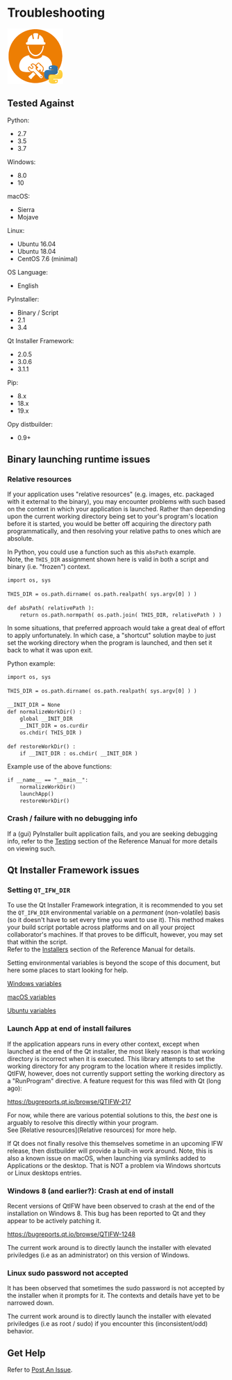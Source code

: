 # Troubleshooting
![distbuilder logo](https://raw.githubusercontent.com/BuvinJT/distbuilder/master/docs/img/distbuilder128.png)

## Tested Against

Python:  

* 2.7  
* 3.5  
* 3.7  
  
Windows:    

* 8.0  
* 10

macOS:    

* Sierra  
* Mojave

Linux:   

* Ubuntu 16.04  
* Ubuntu 18.04  
* CentOS 7.6 (minimal)

OS Language:  

* English  

PyInstaller:  

* Binary / Script
* 2.1
* 3.4

Qt Installer Framework:  

* 2.0.5
* 3.0.6
* 3.1.1    

Pip:  

* 8.x  
* 18.x  
* 19.x  

Opy distbuilder:  

* 0.9+  

## Binary launching runtime issues

### Relative resources

If your application uses "relative resources" (e.g. images, etc. packaged
with it external to the binary), you may encounter problems with such
based on the context in which your application is launched.
Rather than depending upon the current working directory being set to
your's program's location before it is started, you would be better off
acquiring the directory path programmatically, and then resolving your 
relative paths to ones which are absolute.  

In Python, you could use a function such as this `absPath` example.  
Note, the `THIS_DIR` assignment shown here is valid in both a script and 
binary (i.e. "frozen") context.

    import os, sys
	
    THIS_DIR = os.path.dirname( os.path.realpath( sys.argv[0] ) )    
    
    def absPath( relativePath ):    
        return os.path.normpath( os.path.join( THIS_DIR, relativePath ) )

In some situations, that preferred approach would take a great deal of effort to apply unfortunately. In which case, a "shortcut" solution maybe to
just set the working directory when the program is launched, and then set it 
back to what it was upon exit.

Python example:

	import os, sys
	
	THIS_DIR = os.path.dirname( os.path.realpath( sys.argv[0] ) )    
	
	__INIT_DIR = None
	def normalizeWorkDir() :
	    global __INIT_DIR
	    __INIT_DIR = os.curdir
	    os.chdir( THIS_DIR )
	
	def restoreWorkDir() :
	    if __INIT_DIR : os.chdir( __INIT_DIR )
	
Example use of the above functions:
	
	if __name__ == "__main__":
	    normalizeWorkDir()
	    launchApp()
	    restoreWorkDir()

### Crash / failure with no debugging info

If a (gui) PyInstaller built application fails,
and you are seeking debugging info, refer to the 
[Testing](Reference.md#testing) section of the 
Reference Manual for more details on viewing such.    

## Qt Installer Framework issues

### Setting `QT_IFW_DIR` 

To use the Qt Installer Framework integration, it is 
recommended to you set the `QT_IFW_DIR` environmental 
variable on a *permanent* (non-volatile) basis (so it
doesn't have to set every time you want to use it). This 
method makes your build script portable across platforms and 
on all your project collaborator's machines.  If that proves
to be difficult, however, you may set that within the script.   
Refer to the [Installers](Reference.md#installers) section of 
the Reference Manual for details. 

Setting environmental variables is beyond the scope of this document,
but here some places to start looking for help.  

[Windows variables](https://superuser.com/questions/949560/how-do-i-set-system-environment-variables-in-windows-10)

[macOS variables](https://stackoverflow.com/questions/135688/setting-environment-variables-on-os-x)

[Ubuntu variables](https://askubuntu.com/questions/58814/how-do-i-add-environment-variables)

### Launch App at end of install failures

If the application appears runs in every other context, except
when launched at the end of the Qt installer, the most likely
reason is that working directory is incorrect when it is 
executed. This library attempts to set the working
directory for any program to the location where it resides
implictly.  QtIFW, however, does not currently support setting
the working directory as a "RunProgram" directive.
A feature request for this was filed with Qt (long ago):

https://bugreports.qt.io/browse/QTIFW-217

For now, while there are various potential solutions to this, 
the *best* one is arguably to resolve this directly within your program.  
See [Relative resources](Relative resources) for more help. 

If Qt does not finally resolve this themselves sometime in 
an upcoming IFW release, then distbuilder will provide a built-in
work around.  Note, this is also a known issue on macOS, when launching 
via symlinks added to Applications or the desktop.  That is NOT
a problem via Windows shortcuts or Linux desktops entries.

### Windows 8 (and earlier?): Crash at end of install

Recent versions of QtIFW have been observed to crash at the 
end of the installation on Windows 8.  This bug has been 
reported to Qt and they appear to be actively patching it.

https://bugreports.qt.io/browse/QTIFW-1248

The current work around is to directly launch the installer 
with elevated priviledges (i.e as an administrator) on this
version of Windows.

### Linux sudo password not accepted

It has been observed that sometimes the sudo password is
not accepted by the installer when it prompts for it. The
contexts and details have yet to be narrowed down.

The current work around is to directly launch the installer 
with elevated priviledges (i.e as root / sudo) if you encounter
this (inconsistent/odd) behavior.

## Get Help 

Refer to [Post An Issue](Contribute.md#post-an-issue).
